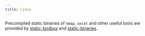 ```yaml
---
title: Linux
---
```


Precompiled static binaries of `nmap`, `socat` and other useful tools are provided by [static-toolbox](https://github.com/ernw/static-toolbox) and [static-binaries](https://github.com/andrew-d/static-binaries).
